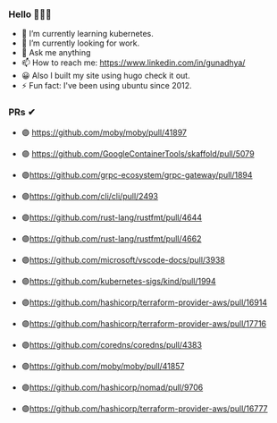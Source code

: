 ### Hello 👋👻🖖

- 🌱 I’m currently learning kubernetes.
- 🔭 I’m currently looking for work.
- 💬 Ask me anything
- 📫 How to reach me: https://www.linkedin.com/in/gunadhya/
- 😀 Also I built my site using hugo check it out.
- ⚡ Fun fact: I've been using ubuntu since 2012.

### PRs ✔
- 🟣 https://github.com/moby/moby/pull/41897 

- 🟣 https://github.com/GoogleContainerTools/skaffold/pull/5079

- 🟣https://github.com/grpc-ecosystem/grpc-gateway/pull/1894

- 🟣https://github.com/cli/cli/pull/2493



- 🟣https://github.com/rust-lang/rustfmt/pull/4644

- 🟣https://github.com/rust-lang/rustfmt/pull/4662

- 🟣https://github.com/microsoft/vscode-docs/pull/3938

- 🟣https://github.com/kubernetes-sigs/kind/pull/1994

- 🟣https://github.com/hashicorp/terraform-provider-aws/pull/16914

- 🟣https://github.com/hashicorp/terraform-provider-aws/pull/17716

- 🟣https://github.com/coredns/coredns/pull/4383

- 🟣https://github.com/moby/moby/pull/41857

- 🟣https://github.com/hashicorp/nomad/pull/9706

- 🟣https://github.com/hashicorp/terraform-provider-aws/pull/16777




<!--
**gunadhya/gunadhya** is a ✨ _special_ ✨ repository because its `README.md` (this file) appears on your GitHub profile.

Here are some ideas to get you started:

- 🔭 I’m currently looking for work.
- 🌱 I’m currently learning kubernetes
- 👯 I’m looking to collaborate on go
- 🤔 I’m looking for help with ...
- 💬 Ask me about ...
- 📫 How to reach me: ...
- 😄 Pronouns: ...
- ⚡ Fun fact: ...
-->
